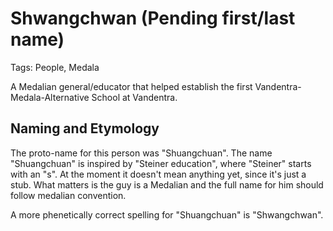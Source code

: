 # Shwangchwan (Pending first/last name)

Tags: People, Medala

A Medalian general/educator that helped establish the first Vandentra-Medala-Alternative School at Vandentra.

## Naming and Etymology

The proto-name for this person was "Shuangchuan". The name "Shuangchuan" is inspired by "Steiner education", where "Steiner" starts with an "s". At the moment it doesn't mean anything yet, since it's just a stub. What matters is the guy is a Medalian and the full name for him should follow medalian convention.

A more phenetically correct spelling for "Shuangchuan" is "Shwangchwan".